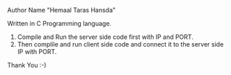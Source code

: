 Author Name "Hemaal Taras Hansda"

Written in C Programming language.

1. Compile and Run the server side code first with IP and PORT.
2. Then complile and run client side code and connect it to the server side IP with PORT. 

Thank You :-)
